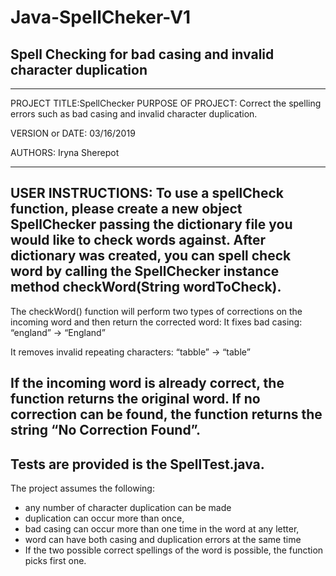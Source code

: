 # Java-SpellCheker-V1

## Spell Checking for bad casing and invalid character duplication ##


----------------------------------------------------------------------------------------------------------
PROJECT TITLE:SpellChecker
PURPOSE OF PROJECT: Correct the spelling errors such as bad casing and invalid character duplication.

VERSION or DATE: 03/16/2019

AUTHORS: Iryna Sherepot

-----------------------------------------------------------------------------------------------------------
USER INSTRUCTIONS: To use a spellCheck function, please create a new object SpellChecker passing the dictionary file you would like to check words against.
After dictionary was created, you can spell check word by calling the SpellChecker instance method checkWord(String wordToCheck).
-----------------------------------------------------------------------------------------
The checkWord() function will  perform two types of corrections on the incoming word and then return the corrected word:
It fixes bad casing:
“england” → “England”

It removes invalid repeating characters:
“tabble” → “table”

If the incoming word is already correct, the function returns the original word.
If no correction can be found, the function returns the string “No Correction Found”.
-----------------------------------------------------------------------------------------
Tests are provided is the  SpellTest.java. 
-----------------------------------------------------------------------------------------
The project assumes the following:
- any number of character duplication can be made
- duplication can occur more than once, 
- bad casing can occur more than one time in the word at any letter, 
- word can have both casing and duplication errors at the same time
- If the two possible correct spellings of the word is possible, the function picks first one.


